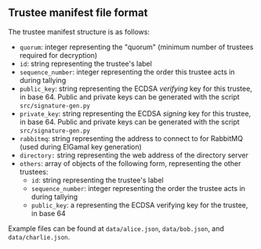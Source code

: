 ## Trustee manifest file format

The trustee manifest structure is as follows:

* `quorum`: integer representing the "quorum" (minimum number of trustees required for decryption)
* `id`: string representing the trustee's label
* `sequence_number`: integer representing the order this trustee acts in during tallying
* `public_key`: string representing the ECDSA _verifying_ key for this trustee, in base 64. Public and private keys can be
  generated with the script `src/signature-gen.py`
* `private_key`: string representing the ECDSA _signing_ key for this trustee, in base 64. Public and private keys can be
generated with the script `src/signature-gen.py`
* `rabbitmq`: string representing the address to connect to for RabbitMQ (used during ElGamal key generation)
* `directory:` string representing the web address of the directory server
* `others`: array of objects of the following form, representing the other trustees:
    * `id`: string representing the trustee's label
    * `sequence_number`: integer representing the order the trustee acts in during tallying
    * `public_key`: a representing the ECDSA verifying key for the trustee, in base 64

Example files can be found at `data/alice.json`, `data/bob.json`, and `data/charlie.json`.

